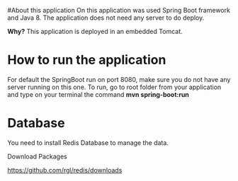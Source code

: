 #About this application 
On this application was used Spring Boot framework and Java 8. The application does not need any server to do deploy. 

**Why?**
This application is deployed in an embedded Tomcat.

# How to run the application
For default the SpringBoot run on port 8080, make sure you do not have any server running on this one.
To run, go to root folder from your application and type on your terminal the command **mvn spring-boot:run**

# Database
You need to install Redis Database to manage the data.

Download Packages

https://github.com/rgl/redis/downloads